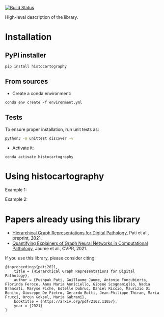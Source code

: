 

[![Build Status](https://travis.ibm.com/DigitalPathologyZRL/histocartography.svg?token=8FJcyLKb64p4ANuB6hHj&branch=master)](https://travis.ibm.com/DigitalPathologyZRL/histocartography)

High-level description of the library. 

# Installation 

## PyPI installer

`pip install histocartography`

## From sources 

- Create a conda environment:

```
conda env create -f environment.yml
```
## Tests

To ensure proper installation, run unit tests as:

```sh 
python3 -m unittest discover -v
```

- Activate it:

```
conda activate histocartography
```

# Using histocartography 

Example 1:

Example 2:

# Papers already using this library

- [Hierarchical Graph Representations for Digital Pathology](https://arxiv.org/pdf/2102.11057.pdf]), Pati et al., preprint, 2021.
- [Quantifying Explainers of Graph Neural Networks in Computational Pathology](https://arxiv.org/pdf/2011.12646.pdf),  Jaume et al., CVPR, 2021.

If you use this library, please consider citing:

```
@inproceedings{pati2021,
    title = {Hierarchical Graph Representations for Digital Pathology},
    author = {Pushpak Pati, Guillaume Jaume, Antonio Foncubierta, Florinda Feroce, Anna Maria Anniciello, Giosuè Scognamiglio, Nadia Brancati, Maryse Fiche, Estelle Dubruc, Daniel Riccio, Maurizio Di Bonito, Giuseppe De Pietro, Gerardo Botti, Jean-Philippe Thiran, Maria Frucci, Orcun Goksel, Maria Gabrani},
    booktitle = {https://arxiv.org/pdf/2102.11057},
    year = {2021}
} 
```
